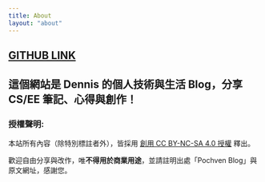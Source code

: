 ```yaml
---
title: About
layout: "about"
---
```


## [GITHUB LINK](https://github.com/DennisMaCF/Pochven.git)
## 這個網站是 Dennis 的個人技術與生活 Blog，分享 CS/EE 筆記、心得與創作！  

### 授權聲明:
本站所有內容（除特別標註者外），皆採用 [創用 CC BY-NC-SA 4.0 授權](https://creativecommons.org/licenses/by-nc/4.0/deed.zh_TW) 釋出。

歡迎自由分享與改作，唯**不得用於商業用途**，並請註明出處「Pochven Blog」與原文網址，感謝您。
